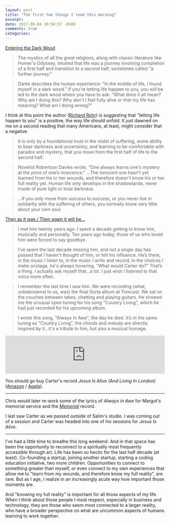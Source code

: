 ```yaml
---
layout: post
title: "The first two things I read this morning"
excerpt: 
date: 2017-09-04 10:58:57 -0500
comments: true
categories: 
---
```


[Entering the Dark Wood](https://cac.org/entering-the-dark-wood-2017-09-04/)

> The mystics of all the great religions, along with classic literature like Homer's Odyssey, intuited that life was a journey involving completion of a first half and transition to a second half, sometimes called "a further journey."

> Dante describes the human experience: "In the middle of life, I found myself in a dark wood." If you're letting life happen to you, you will be led to the dark wood where you have to ask: "What does it all mean? Why am I doing this? Why don't I feel fully alive or that my life has meaning? What am I doing wrong?"

I think at this point the author ([Richard Rohr](https://en.wikipedia.org/wiki/Richard_Rohr)) is suggesting that "letting life happen to you" is a positive, the way life should unfold. It just dawned on me on a second reading that many Americans, at least, might consider that a negative.

> It is only by a foundational trust in the midst of suffering, some ability to bear darkness and uncertainty, and learning to be comfortable with paradox and mystery, that you move from the first half of life to the second half.

> Novelist Robertson Davies wrote, "One always learns one's mystery at the price of one’s innocence." ...The innocent one hasn't yet learned from his or her wounds, and therefore doesn't know his or her full reality yet. Human life only develops in the shadowlands, never inside of pure light or total darkness.

> ...If you only move from success to success, or you never live in solidarity with the suffering of others, you normally know very little about your own soul.

[Then as it was / Then again it will be...](http://slacktastic.tumblr.com/post/164921816222/then-as-it-was-then-again-it-will-be-i-met)

> I met him twenty years ago. I spent a decade getting to know him, musically and personally. Ten years ago today, those of us who loved him were forced to say goodbye.

> I've spent the last decade missing him, and not a single day has passed that I haven't thought of him, or felt his influence. He’s there, in the music I listen to, in the music I write and record, in the choices I make onstage, he's always hovering. "What would Carter do?" That’s a thing. I actually ask myself that...a lot. I just wish I listened to that voice more often.

> I remember the last time I saw him. We were recording (what, unbeknownst to us, was) the final Sorta album at Tomcast. We sat on the couches between takes, chatting and playing guitars. He showed me the unusual open tuning for his song "Country Living", which he had just recorded for his upcoming album.

> I wrote this song, "Always In Awe", the day he died. It’s in the same tuning as "Country Living", the chords and melody are directly inspired by it...it's a tribute to him, but also a musical homage.

<iframe style="border: 0; width: 100%; height: 120px;" src="https://bandcamp.com/EmbeddedPlayer/album=987180448/size=large/bgcol=ffffff/linkcol=0687f5/tracklist=false/artwork=small/track=3449539668/transparent=true/" seamless><a href="http://chrisholt.bandcamp.com/album/a-cosmic-joke">A Cosmic Joke by Chris Holt</a></iframe>

You should go buy Carter's record _Jesus Is Alive (And Living In London)_ ([Amazon](https://www.amazon.com/Jesus-Living-London-Carter-Albrecht/dp/B001U9V33S) / [Apple](https://itunes.apple.com/us/album/jesus-is-alive-and-living-in-london/id305504837)).

---

Chris would later re-work some of the lyrics of _Always in Awe_ for Margot's memorial service and the _[Memorial](https://danielmiller.bandcamp.com/album/memorial)_ record.

I last saw Carter as we passed outside of Salim's studio. I was coming out of a session and Carter was headed into one of his sessions for _Jesus Is Alive_. 

---

I've had a little time to breathe this long weekend. And in that space has been the opportunity to reconnect to a spiritually most frequently accessible through art. Life has been so hectic for the last half decade (at least). Co-founding a startup, joining another startup, starting a coding education initiative, two more children. Opportunities to connect to something greater than myself, or even connect to my own experiences that allow me to "learn from my wounds, and therefore know my full reality", are rare. But as I age, I realize in an increasingly acute way how important those moments are. 

And "knowing my full reality" is important for all those aspects of my life. When I think about those people I most respect, especially in business and technology, they are those who seem most connected to a larger reality, who have a broader perspective on what are uncommon aspects of humans learning to work together.

